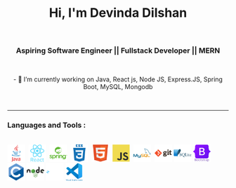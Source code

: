 <h1 align="center">Hi, I'm Devinda Dilshan</h1>

<!--p align="left"> <img src="https://komarev.com/ghpvc/?username=devindadilshan&label=Profile%20views&color=0e75b6&style=flat" alt="devindadilshan" /> </p-->
<br />
<h3 align="center">Aspiring Software Engineer || Fullstack Developer || MERN</h3>
<br />

<p align="center"> - 🔭 I’m currently working on Java, React js, Node JS, Express.JS, Spring Boot, MySQL, Mongodb</p>
<br />

<!--div >
 <div align="center">
  <!--img src="https://github-readme-stats.vercel.app/api/top-langs?username=devindadilshan&show_icons=true&theme=dracula&layout=compact" alt="devindadilshan" /-->  
  <!--img src="https://github-readme-stats.vercel.app/api?username=devindadilshan&show_icons=true&theme=dracula" alt="dilshandevinda" /-->
  <!--img src="https://github-readme-streak-stats.herokuapp.com/?user=devindadilshan&show_icons=true&theme=dracula" alt="devindadilshan" /-->
  </div>
</div-->

___

### Languages and Tools :
<br />
<div>
  <img src="https://github.com/devicons/devicon/blob/master/icons/java/java-original-wordmark.svg" title="Java" alt="Java" width="40" height="40"/>&nbsp;
  <img src="https://github.com/devicons/devicon/blob/master/icons/react/react-original-wordmark.svg" title="React" alt="React" width="40" height="40"/>&nbsp;
  <img src="https://github.com/devicons/devicon/blob/master/icons/spring/spring-original-wordmark.svg" title="Spring" alt="Spring" width="40" height="40"/>&nbsp;
  <img src="https://github.com/devicons/devicon/blob/master/icons/css3/css3-plain-wordmark.svg"  title="CSS3" alt="CSS" width="40" height="40"/>&nbsp;
  <img src="https://github.com/devicons/devicon/blob/master/icons/html5/html5-original.svg" title="HTML5" alt="HTML" width="40" height="40"/>&nbsp;
  <img src="https://github.com/devicons/devicon/blob/master/icons/javascript/javascript-original.svg" title="JavaScript" alt="JavaScript" width="40" height="40"/>&nbsp;
  <img src="https://github.com/devicons/devicon/blob/master/icons/mysql/mysql-original-wordmark.svg" title="MySQL"  alt="MySQL" width="40" height="40"/>&nbsp;
  <img src="https://github.com/devicons/devicon/blob/master/icons/git/git-original-wordmark.svg" title="Git" **alt="Git" width="40" height="40"/>
  <img src="https://github.com/devicons/devicon/blob/master/icons/sqlite/sqlite-original-wordmark.svg" title="Sqlite" width="40" height="40"/>
  <img src="https://github.com/devicons/devicon/blob/master/icons/bootstrap/bootstrap-original-wordmark.svg" title="Bootstrap" width="40" height="40"/>
  <img src="https://github.com/devicons/devicon/blob/master/icons/c/c-original.svg" title="C" width="40" height="40"/>
  <!--img src="https://github.com/devicons/devicon/blob/master/icons/figma/figma-original.svg" title="Figma" width="40" height="40"/-->
  <img src="https://github.com/devicons/devicon/blob/master/icons/nodejs/nodejs-original-wordmark.svg" title="nodejs" width="40" height="40"/>
  <!--img src="https://github.com/devicons/devicon/blob/master/icons/npm/npm-original-wordmark.svg" title="npm" width="40" height="40"/-->
  <img src="https://github.com/devicons/devicon/blob/master/icons/tailwindcss/tailwindcss-original-wordmark.svg" title="Tailwindcss" width="40" height="40"/>
  <!--img src="https://github.com/devicons/devicon/blob/master/icons/unity/unity-original.svg" title="Unity" width="40" height="40"/-->
  <img src="https://github.com/devicons/devicon/blob/master/icons/vscode/vscode-original-wordmark.svg" title="" width="40" height="40"/>
  <!--img src="https://github.com/devicons/devicon/blob/master/icons/intellij/intellij-original-wordmark.svg" title="MySQL"  alt="MySQL" width="40" height="40"/-->
  <!--img src="https://github.com/devicons/devicon/blob/master/icons/tomcat/tomcat-original.svg" title="Tomcat"  alt="Tomcat" width="40" height="40"/-->
</div><br />

<!--
[![Top Langs](https://github-readme-stats.vercel.app/api/top-langs/?username=DevindaDilshan&show_icons=true&theme=dracula)](https://github.com/anuraghazra/github-readme-stats)

[![Top Langs](https://github-readme-stats.vercel.app/api/top-langs/?username=DevindaDilshan&layout=compact&theme=vision-friendly-dark)](https://github.com/anuraghazra/github-readme-stats)
-->
